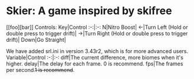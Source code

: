 # Skier: A game inspired by skifree
[[foo][bar]]
Controls:
Key|Control
:-:|:-:
N|Nitro Boost|
<-|Turn Left (Hold or double press to trigger drift)|
->|Turn Right (Hold or double press to trigger drift)|
Down|Go Straight|

We have added srl.ini in version 3.43r2, which is for more advanced users. 
Variable|Control
:-:|:-:
diff|The current difference, more biomes when it's higher.
delay|The delay for each frame. 0 is recommend.
fps|The frames per second.~~1 is recommend~~.
